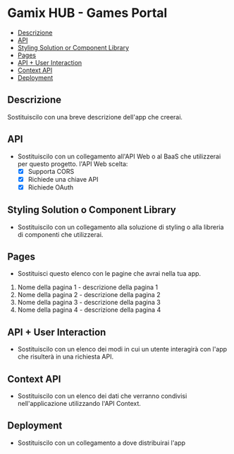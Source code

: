 # Gamix HUB - Games Portal

- [Descrizione](#descrizione)
- [API](#api)
- [Styling Solution or Component Library](#styling-solution-or-component-library)
- [Pages](#pages)
- [API + User Interaction](#api--user-interaction)
- [Context API](#context-api)
- [Deployment](#deployment)

## Descrizione

Sostituiscilo con una breve descrizione dell'app che creerai.

## API

* Sostituiscilo con un collegamento all'API Web o al BaaS che utilizzerai per questo progetto.
l'API Web scelta:
   * [X] Supporta CORS
   * [X] Richiede una chiave API
   * [X] Richiede OAuth

## Styling Solution o Component Library

* Sostituiscilo con un collegamento alla soluzione di styling o alla libreria di componenti che utilizzerai.

## Pages

* Sostituisci questo elenco con le pagine che avrai nella tua app.

1. Nome della pagina 1 - descrizione della pagina 1
1. Nome della pagina 2 - descrizione della pagina 2
1. Nome della pagina 3 - descrizione della pagina 3
1. Nome della pagina 4 - descrizione della pagina 4

##  API + User Interaction

* Sostituiscilo con un elenco dei modi in cui un utente interagirà con l'app che risulterà in una richiesta API.

## Context API

* Sostituiscilo con un elenco dei dati che verranno condivisi nell'applicazione utilizzando l'API Context.

## Deployment

* Sostituiscilo con un collegamento a dove distribuirai l'app

